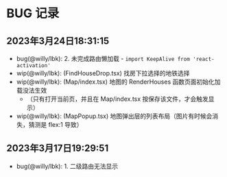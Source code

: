 # BUG 记录







## 2023年3月24日18:31:15
  - bug(@willy/lbk): 2. 未完成路由懒加载
        - `import KeepAlive from 'react-activation'`
  - wip(@willy/lbk): (FindHouseDrop.tsx) 找房下拉选择的地铁选择
  - wip(@willy/lbk): (Map/index.tsx) 地图的 RenderHouses 函数页面初始化加载没法生效
      - （只有打开当前页，并且在 Map/index.tsx 按保存该文件，才会触发显示）
  - wip(@willy/lbk): (MapPopup.tsx) 地图弹出层的列表布局（图片有时候会消失，猜测是 flex:1 导致）

## 2023年3月17日19:29:51
  - bug(@willy/lbk): 1. 二级路由无法显示